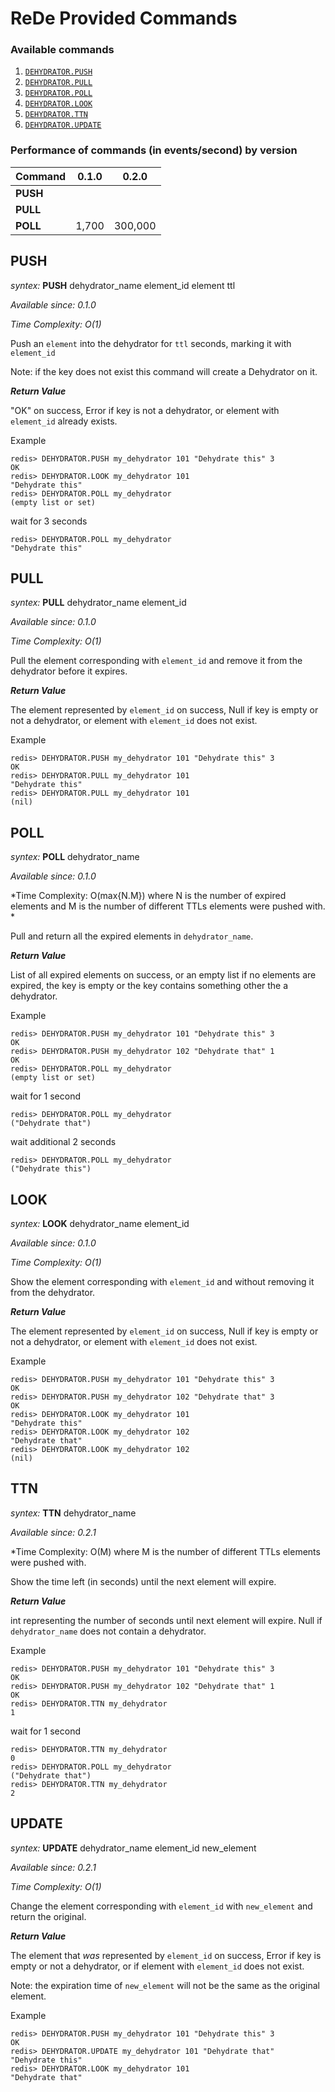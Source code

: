 # ReDe Provided Commands

### Available commands

1. [`DEHYDRATOR.PUSH`](#push)
2. [`DEHYDRATOR.PULL`](#pull)
3. [`DEHYDRATOR.POLL`](#poll)
4. [`DEHYDRATOR.LOOK`](#look)
5. [`DEHYDRATOR.TTN`](#ttn)
6. [`DEHYDRATOR.UPDATE`](#update)

### Performance of commands (in events/second) by version
| Command       | 0.1.0 | 0.2.0   |
| ------------- |:-----:|:-------:|
| **PUSH**      |       |         |
| **PULL**      |       |         |
| **POLL**      | 1,700 | 300,000 |

## PUSH ##

*syntex:* **PUSH** dehydrator_name element_id element ttl

*Available since: 0.1.0*

*Time Complexity: O(1)*

Push an `element` into the dehydrator for `ttl` seconds, marking it with `element_id`

Note: if the key does not exist this command will create a Dehydrator on it.

***Return Value***

"OK" on success, Error if key is not a dehydrator, or element with `element_id` already exists.

Example
```
redis> DEHYDRATOR.PUSH my_dehydrator 101 "Dehydrate this" 3
OK
redis> DEHYDRATOR.LOOK my_dehydrator 101
"Dehydrate this"
redis> DEHYDRATOR.POLL my_dehydrator
(empty list or set)
```
wait for 3 seconds
```
redis> DEHYDRATOR.POLL my_dehydrator
"Dehydrate this"
```


## PULL ##

*syntex:* **PULL** dehydrator_name element_id

*Available since: 0.1.0*

*Time Complexity: O(1)*

Pull the element corresponding with `element_id` and remove it from the dehydrator before it expires.

***Return Value***

The element represented by `element_id` on success, Null if key is empty or not a dehydrator, or element with `element_id` does not exist.

Example
```
redis> DEHYDRATOR.PUSH my_dehydrator 101 "Dehydrate this" 3
OK
redis> DEHYDRATOR.PULL my_dehydrator 101
"Dehydrate this"
redis> DEHYDRATOR.PULL my_dehydrator 101
(nil)
```

## POLL ##

*syntex:* **POLL** dehydrator_name

*Available since: 0.1.0*

*Time Complexity: O(max{N.M}) where N is the number of expired elements and M is the number of different TTLs elements were pushed with. *

Pull and return all the expired elements in `dehydrator_name`.

***Return Value***

List of all expired elements on success, or an empty list if no elements are expired, the key is empty or the key contains something other the a dehydrator.

Example
```
redis> DEHYDRATOR.PUSH my_dehydrator 101 "Dehydrate this" 3
OK
redis> DEHYDRATOR.PUSH my_dehydrator 102 "Dehydrate that" 1
OK
redis> DEHYDRATOR.POLL my_dehydrator
(empty list or set)
```
wait for 1 second
```
redis> DEHYDRATOR.POLL my_dehydrator
("Dehydrate that")
```
wait additional 2 seconds
```
redis> DEHYDRATOR.POLL my_dehydrator
("Dehydrate this")
```


## LOOK ##

*syntex:* **LOOK** dehydrator_name element_id

*Available since: 0.1.0*

*Time Complexity: O(1)*

Show the element corresponding with `element_id` and without removing it from the dehydrator.

***Return Value***

The element represented by `element_id` on success, Null if key is empty or not a dehydrator, or element with `element_id` does not exist.

Example
```
redis> DEHYDRATOR.PUSH my_dehydrator 101 "Dehydrate this" 3
OK
redis> DEHYDRATOR.PUSH my_dehydrator 102 "Dehydrate that" 3
OK
redis> DEHYDRATOR.LOOK my_dehydrator 101
"Dehydrate this"
redis> DEHYDRATOR.LOOK my_dehydrator 102
"Dehydrate that"
redis> DEHYDRATOR.LOOK my_dehydrator 102
(nil)
```



## TTN ##

*syntex:* **TTN** dehydrator_name

*Available since: 0.2.1*

*Time Complexity: O(M) where M is the number of different TTLs elements were pushed with.

Show the time left (in seconds) until the next element will expire.

***Return Value***

int representing the number of seconds until next element will expire. Null if `dehydrator_name` does not contain a dehydrator.

Example
```
redis> DEHYDRATOR.PUSH my_dehydrator 101 "Dehydrate this" 3
OK
redis> DEHYDRATOR.PUSH my_dehydrator 102 "Dehydrate that" 1
OK
redis> DEHYDRATOR.TTN my_dehydrator
1
```
wait for 1 second
```
redis> DEHYDRATOR.TTN my_dehydrator
0
redis> DEHYDRATOR.POLL my_dehydrator
("Dehydrate that")
redis> DEHYDRATOR.TTN my_dehydrator
2
```


## UPDATE ##

*syntex:* **UPDATE** dehydrator_name element_id new_element

*Available since: 0.2.1*

*Time Complexity: O(1)*

Change the element corresponding with `element_id` with `new_element` and return the original.

***Return Value***

The element that *was* represented by `element_id` on success, Error if key is empty or not a dehydrator, or if element with `element_id` does not exist.

Note: the expiration time of `new_element` will not be the same as the original element.

Example
```
redis> DEHYDRATOR.PUSH my_dehydrator 101 "Dehydrate this" 3
OK
redis> DEHYDRATOR.UPDATE my_dehydrator 101 "Dehydrate that"
"Dehydrate this"
redis> DEHYDRATOR.LOOK my_dehydrator 101
"Dehydrate that"
```
